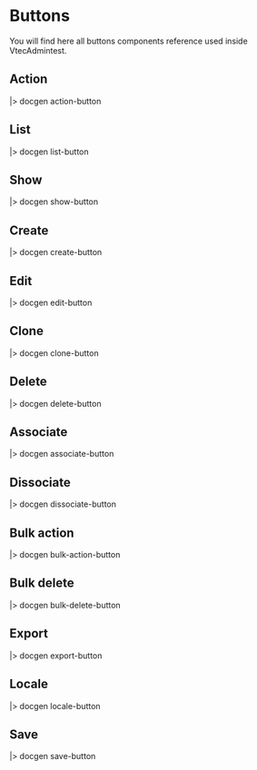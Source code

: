 # Buttons

You will find here all buttons components reference used inside VtecAdmintest.

## Action

|> docgen action-button

## List

|> docgen list-button

## Show

|> docgen show-button

## Create

|> docgen create-button

## Edit

|> docgen edit-button

## Clone

|> docgen clone-button

## Delete

|> docgen delete-button

## Associate

|> docgen associate-button

## Dissociate

|> docgen dissociate-button

## Bulk action

|> docgen bulk-action-button

## Bulk delete

|> docgen bulk-delete-button

## Export

|> docgen export-button

## Locale

|> docgen locale-button

## Save

|> docgen save-button
